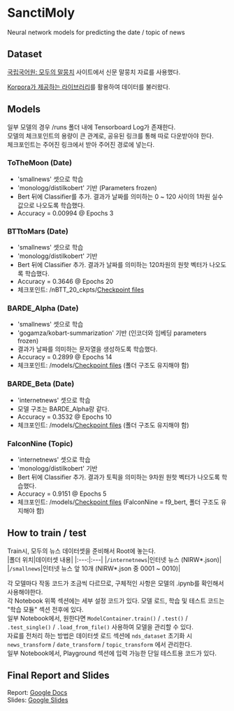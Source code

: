 # SanctiMoly
Neural network models for predicting the date / topic of news

## Dataset
[국립국어원: 모두의 말뭉치](https://corpus.korean.go.kr/) 사이트에서 신문 말뭉치 자료를 사용했다.

[Korpora가 제공하는 라이브러리](https://ko-nlp.github.io/Korpora/)를 활용하여 데이터를 불러왔다.

## Models
일부 모델의 경우 /runs 폴더 내에 Tensorboard Log가 존재한다.  
모델의 체크포인트의 용량이 큰 관계로, 공유된 링크를 통해 따로 다운받아야 한다.  
체크포인트는 주어진 링크에서 받아 주어진 경로에 넣는다.

### ToTheMoon (Date)
* 'smallnews' 셋으로 학습
* 'monologg/distilkobert' 기반 (Parameters frozen)
* Bert 뒤에 Classifier를 추가. 결과가 날짜를 의미하는 0 ~ 120 사이의 1차원 실수 값으로 나오도록 학습했다.
* Accuracy = 0.00994 @ Epochs 3

### BTTtoMars (Date)
* 'smallnews' 셋으로 학습
* 'monologg/distilkobert' 기반
* Bert 뒤에 Classifier 추가. 결과가 날짜를 의미하는 120차원의 원핫 벡터가 나오도록 학습했다.
* Accuracy = 0.3646 @ Epochs 20
* 체크포인트: /nBTT_20_ckpts/[Checkpoint files](https://drive.google.com/drive/folders/1nTLRIxLlKlmalRsgst69UkH0peiu1xxm?usp=sharing)

### BARDE_Alpha (Date)
* 'smallnews' 셋으로 학습
* 'gogamza/kobart-summarization' 기반 (인코더와 임베딩 parameters frozen)
* 결과가 날짜를 의미하는 문자열을 생성하도록 학습했다.
* Accuracy = 0.2899 @ Epochs 14
* 체크포인트: /models/[Checkpoint files](https://drive.google.com/drive/folders/1-0pzqbjlZ9hci2c9J6JVHp5MFENZ97fQ?usp=sharing)
  (폴더 구조도 유지해야 함)

### BARDE_Beta (Date)
* 'internetnews' 셋으로 학습
* 모델 구조는 BARDE_Alpha랑 같다.
* Accuracy = 0.3532 @ Epochs 10
* 체크포인트: /models/[Checkpoint files](https://drive.google.com/drive/folders/1-0pzqbjlZ9hci2c9J6JVHp5MFENZ97fQ?usp=sharing)
  (폴더 구조도 유지해야 함)

### FalconNine (Topic)
* 'internetnews' 셋으로 학습
* 'monologg/distilkobert' 기반
* Bert 뒤에 Classifier 추가. 결과가 토픽을 의미하는 9차원 원핫 벡터가 나오도록 학습했다.
* Accuracy = 0.9151 @ Epochs 5
* 체크포인트: /models/[Checkpoint files](https://drive.google.com/drive/folders/1-0pzqbjlZ9hci2c9J6JVHp5MFENZ97fQ?usp=sharing)
  (FalconNine = f9_bert, 폴더 구조도 유지해야 함)

## How to train / test
Train시, 모두의 뉴스 데이터셋을 준비해서 Root에 놓는다.  
|폴더 위치|데이터셋 내용|
|:---:|:---|
|`/internetnews`|인터넷 뉴스 (NIRW*.json)|
|`/smallnews`|인터넷 뉴스 앞 10개 (NIRW*.json 중 0001 ~ 0010)|

각 모델마다 작동 코드가 조금씩 다르므로, 구체적인 사항은 모델의 .ipynb를 확인해서 사용해야한다.  
각 Notebook 위쪽 섹션에는 세부 설정 코드가 있다. 모델 로드, 학습 및 테스트 코드는 "학습 모듈" 섹션 전후에 있다.  
일부 Notebook에서, 원한다면 `ModelContainer.train()` / `.test()` / `.test_single()` / `.load_from_file()` 사용하여 모델을 관리할 수 있다.  
자료를 전처리 하는 방법은 데이터셋 로드 섹션에 `nds_dataset` 초기화 시 `news_transform` / `date_transform` / `topic_transform` 에서 관리한다.  
일부 Notebook에서, Playground 섹션에 입력 가능한 단일 테스트용 코드가 있다.

## Final Report and Slides
Report: [Google Docs](https://docs.google.com/document/d/1-tK1bAfYEDU2q-fgNrBIrDbuqOnBG9guC3KSMoJgJ9I/edit?usp=sharing)  
Slides: [Google Slides](https://docs.google.com/presentation/d/149G_MRln6ZPB0GeJdo3sY7ejnp1wZFdv2iS2wJM6Zg8/edit?usp=sharing)
